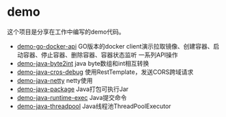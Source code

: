 # demo
这个项目是分享在工作中编写的demo代码。

- [demo-go-docker-api](https://github.com/xiejinjie/demo/tree/main/demo-go-docker-api)
GO版本的docker client演示拉取镜像、创建容器、启动容器、停止容器、删除容器、容器状态监听 一系列API操作
- [demo-java-byte2int](https://github.com/xiejinjie/demo/tree/main/demo-java-byte2int)
java byte数组和int相互转换
- [demo-java-cros-debug](https://github.com/xiejinjie/demo/tree/main/demo-java-cros-debug)
使用RestTemplate，发送CORS跨域请求
- [demo-java-netty](https://github.com/xiejinjie/demo/tree/main/demo-java-netty)
netty使用
- [demo-java-package](https://github.com/xiejinjie/demo/tree/main/demo-java-package)
Java打包可执行Jar
- [demo-java-runtime-exec](https://github.com/xiejinjie/demo/tree/main/demo-java-runtime-exec)
Java提交命令
- [demo-java-threadpool](https://github.com/xiejinjie/demo/tree/main/demo-java-threadpool)
Java线程池ThreadPoolExecutor

